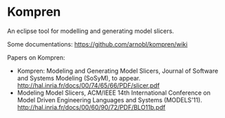 Kompren
=======

An eclipse tool for modelling and generating model slicers.

Some documentations:
https://github.com/arnobl/kompren/wiki

Papers on Kompren:

- Kompren: Modeling and Generating Model Slicers, Journal of Software and Systems Modeling (SoSyM), to appear. http://hal.inria.fr/docs/00/74/65/66/PDF/slicer.pdf
- Modeling Model Slicers, ACM/IEEE 14th International Conference on Model Driven Engineering Languages and Systems (MODELS'11). http://hal.inria.fr/docs/00/60/90/72/PDF/BLO11b.pdf
